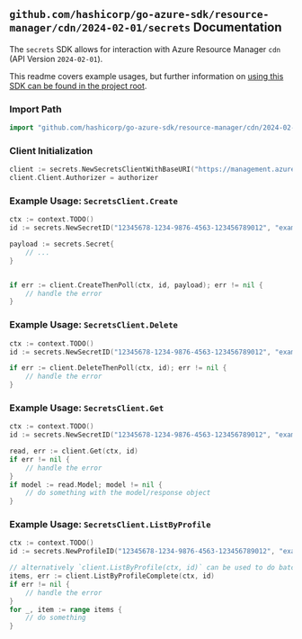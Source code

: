 
## `github.com/hashicorp/go-azure-sdk/resource-manager/cdn/2024-02-01/secrets` Documentation

The `secrets` SDK allows for interaction with Azure Resource Manager `cdn` (API Version `2024-02-01`).

This readme covers example usages, but further information on [using this SDK can be found in the project root](https://github.com/hashicorp/go-azure-sdk/tree/main/docs).

### Import Path

```go
import "github.com/hashicorp/go-azure-sdk/resource-manager/cdn/2024-02-01/secrets"
```


### Client Initialization

```go
client := secrets.NewSecretsClientWithBaseURI("https://management.azure.com")
client.Client.Authorizer = authorizer
```


### Example Usage: `SecretsClient.Create`

```go
ctx := context.TODO()
id := secrets.NewSecretID("12345678-1234-9876-4563-123456789012", "example-resource-group", "profileValue", "secretValue")

payload := secrets.Secret{
	// ...
}


if err := client.CreateThenPoll(ctx, id, payload); err != nil {
	// handle the error
}
```


### Example Usage: `SecretsClient.Delete`

```go
ctx := context.TODO()
id := secrets.NewSecretID("12345678-1234-9876-4563-123456789012", "example-resource-group", "profileValue", "secretValue")

if err := client.DeleteThenPoll(ctx, id); err != nil {
	// handle the error
}
```


### Example Usage: `SecretsClient.Get`

```go
ctx := context.TODO()
id := secrets.NewSecretID("12345678-1234-9876-4563-123456789012", "example-resource-group", "profileValue", "secretValue")

read, err := client.Get(ctx, id)
if err != nil {
	// handle the error
}
if model := read.Model; model != nil {
	// do something with the model/response object
}
```


### Example Usage: `SecretsClient.ListByProfile`

```go
ctx := context.TODO()
id := secrets.NewProfileID("12345678-1234-9876-4563-123456789012", "example-resource-group", "profileValue")

// alternatively `client.ListByProfile(ctx, id)` can be used to do batched pagination
items, err := client.ListByProfileComplete(ctx, id)
if err != nil {
	// handle the error
}
for _, item := range items {
	// do something
}
```
